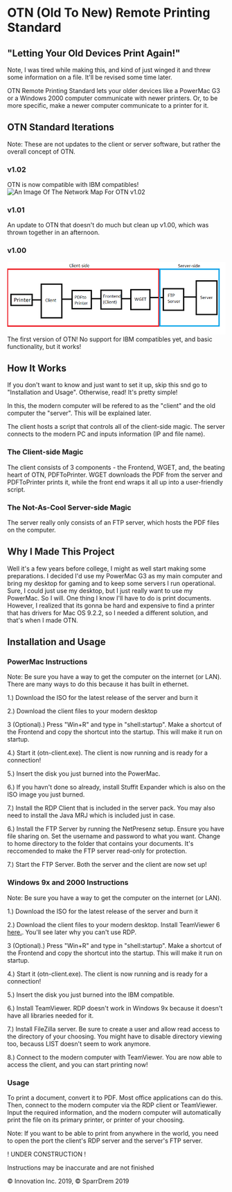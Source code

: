 # OTN (Old To New) Remote Printing Standard
## "Letting Your Old Devices Print Again!"

Note, I was tired while making this, and kind of just winged it and threw some information on a file. It'll be revised some time later.

OTN Remote Printing Standard lets your older devices like a PowerMac G3 or a Windows 2000 computer communicate with newer printers. Or, to be more specific, make a newer computer communicate to a printer for it.

## OTN Standard Iterations
Note: These are not updates to the client or server software, but rather the overall concept of OTN.

### v1.02
OTN is now compatible with IBM compatibles!
<img src="map102.png" alt="An Image Of The Network Map For OTN v1.02">

### v1.01
An update to OTN that doesn't do much but clean up v1.00, which was thrown together in an afternoon.

### v1.00
<img src="map.png" alt="An Image Of The Network Map For OTN v1.00 and 1.01">
The first version of OTN! No support for IBM compatibles yet, and basic functionality, but it works!

## How It Works
If you don't want to know and just want to set it up, skip this snd go to "Installation and Usage". Otherwise, read! It's pretty simple!

In this, the modern computer will be refered to as the "client" and the old computer the "server". This will be explained later.

The client hosts a script that controls all of the client-side magic. The server connects to the modern PC and inputs information (IP and file name).

### The Client-side Magic
The client consists of 3 components - the Frontend, WGET, and, the beating heart of OTN, PDFToPrinter. WGET downloads the PDF from the server and PDFToPrinter prints it, while the front end wraps it all up into a user-friendly script.

### The Not-As-Cool Server-side Magic
The server really only consists of an FTP server, which hosts the PDF files on the computer.

## Why I Made This Project
Well it's a few years before college, I might as well start making some preparations. I decided I'd use my PowerMac G3 as my main computer and bring my desktop for gaming and to keep some servers I run operational. Sure, I could just use my desktop, but I just really want to use my PowerMac. So I will. One thing I know I'll have to do is print documents. However, I realized that its gonna be hard and expensive to find a printer that has drivers for Mac OS 9.2.2, so I needed a different solution, and that's when I made OTN.

## Installation and Usage
### PowerMac Instructions
Note: Be sure you have a way to get the computer on the internet (or LAN). There are many ways to do this because it has built in ethernet.

1.) Download the ISO for the latest release of the server and burn it

2.) Download the client files to your modern desktop

3 (Optional).) Press "Win+R" and type in "shell:startup". Make a shortcut of the Frontend and copy the shortcut into the startup. This will make it run on startup.

4.) Start it (otn-client.exe). The client is now running and is ready for a connection!

5.) Insert the disk you just burned into the PowerMac.

6.) If you havn't done so already, install Stuffit Expander which is also on the ISO image you just burned.

7.) Install the RDP Client that is included in the server pack. You may also need to install the Java MRJ which is included just in case.

6.) Install the FTP Server by running the NetPresenz setup. Ensure you have file sharing on. Set the username and password to what you want. Change to home directory to the folder that contains your documents. It's reccomended to make the FTP server read-only for protection.

7.) Start the FTP Server. Both the server and the client are now set up!

### Windows 9x and 2000 Instructions
Note: Be sure you have a way to get the computer on the internet (or LAN).

1.) Download the ISO for the latest release of the server and burn it

2.) Download the client files to your modern desktop. Install TeamViewer 6 <a href="https://www.teamviewer.com/en/download/old-versions.aspx#version6">here.</a>. You'll see later why you can't use RDP.

3 (Optional).) Press "Win+R" and type in "shell:startup". Make a shortcut of the Frontend and copy the shortcut into the startup. This will make it run on startup.

4.) Start it (otn-client.exe). The client is now running and is ready for a connection!

5.) Insert the disk you just burned into the IBM compatible.

6.) Install TeamViewer. RDP doesn't work in Windows 9x because it doesn't have all libraries needed for it.

7.) Install FileZilla server. Be sure to create a user and allow read access to the directory of your choosing. You might have to disable directory viewing too, becauss LIST doesn't seem to work anymore.

8.) Connect to the modern computer with TeamViewer. You are now able to access the client, and you can start printing now!

### Usage
To print a document, convert it to PDF. Most office applications can do this. Then, connect to the modern computer via the RDP client or TeamViewer. Input the required information, and the modern computer will automatically print the file on its primary printer, or printer of your choosing.

Note: If you want to be able to print from anywhere in the world, you need to open the port the client's RDP server and the server's FTP server.

! UNDER CONSTRUCTION !

Instructions may be inaccurate and are not finished

&copy; Innovation Inc. 2019, &copy; SparrDrem 2019
